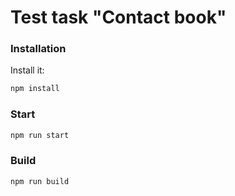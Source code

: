 # Test task "Contact book"

### Installation

Install it:

```sh
npm install
```

### Start


```sh
npm run start
```

### Build


```sh
npm run build
```
